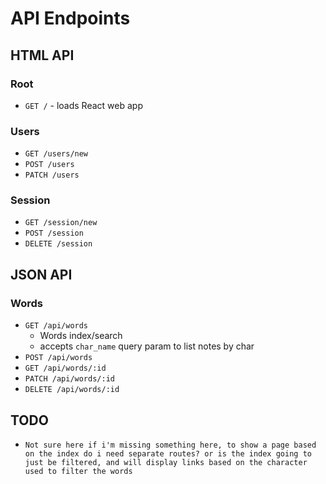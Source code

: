 # API Endpoints

## HTML API

### Root

- `GET /` - loads React web app

### Users

- `GET /users/new`
- `POST /users`
- `PATCH /users`

### Session

- `GET /session/new`
- `POST /session`
- `DELETE /session`

## JSON API

### Words

- `GET /api/words`
  - Words index/search
  - accepts `char_name` query param to list notes by char
- `POST /api/words`
- `GET /api/words/:id`
- `PATCH /api/words/:id`
- `DELETE /api/words/:id`

## TODO
- `Not sure here if i'm missing something here, to show a page based on the index
do i need separate routes? or is the index going to just be filtered, and will display
links based on the character used to filter the words`
<!-- ### Tags

- A note's tags will be included in the note show template
- `GET /api/tags`
  - includes query param for typeahead suggestions
- `POST /api/notes/:note_id/tags`: add tag to note by name
  - if note doesn't already exist, it will be created
- `DELETE /api/notes/:note_id/tags/:tag_name`: remove tag from note by
  name -->
